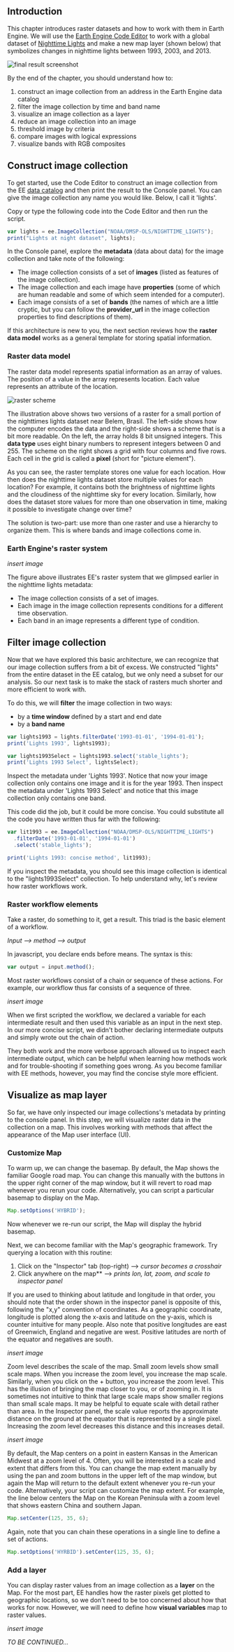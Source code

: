 ## Introduction  

This chapter introduces raster datasets and how to work with them in Earth Engine.  We will use the [Earth Engine Code Editor](https://developers.google.com/earth-engine/guides/playground) to work with a global dataset of [Nighttime Lights](https://eogdata.mines.edu/products/dmsp/) and make a new map layer (shown below) that symbolizes changes in nighttime lights between 1993, 2003, and 2013.

![final result screenshot](images/jh0101.png)

 By the end of the chapter, you should understand how to:  

 1. construct an image collection from an address in the Earth Engine data catalog  
 2. filter the image collection by time and band name  
 3. visualize an image collection as a layer  
 4. reduce an image collection into an image  
 5. threshold image by criteria  
 6. compare images with logical expressions  
 7. visualize bands with RGB composites  

## Construct image collection    

To get started, use the Code Editor to construct an image collection from the EE [data catalog](https://developers.google.com/earth-engine/datasets) and then print the result to the Console panel. You can give the image collection any name you would like. Below, I call it 'lights'.  

Copy or type the following code into the Code Editor and then run the script.

```js
var lights = ee.ImageCollection("NOAA/DMSP-OLS/NIGHTTIME_LIGHTS");
print("Lights at night dataset", lights);
```

In the Console panel, explore the **metadata** (data about data) for the image collection and take note of the following:

* The image collection consists of a set of **images** (listed as features of the image collection).  
* The image collection and each image have **properties** (some of which are human readable and some of which seem intended for a computer).
* Each image consists of a set of **bands** (the names of which are a little cryptic, but you can follow the **provider_url** in the image collection properties to find descriptions of them).

If this architecture is new to you, the next section reviews how the **raster data model** works as a general template for storing spatial information.   

### Raster data model         

The raster data model represents spatial information as an array of values. The position of a value in the array represents location. Each value represents an attribute of the location.  

![raster scheme](images/rasterScheme-01.png)

The illustration above shows two versions of a raster for a small portion of the nighttimes lights dataset near Belem, Brasil. The left-side shows how the computer encodes the data and the right-side shows a scheme that is a bit more readable. On the left, the array holds 8 bit unsigned integers. This **data type** uses eight binary numbers to represent integers between 0 and 255. The  scheme on the right shows a grid with four columns and five rows. Each cell in the grid is called a **pixel** (short for "picture element").   

As you can see, the raster template stores one value for each location. How then does the nighttime lights dataset store multiple values for each location? For example, it contains both the brightness of nighttime lights and the cloudiness of the nighttime sky for every location. Similarly, how does the dataset store values for more than one observation in time, making it possible to investigate change over time?

The solution is two-part: use more than one raster and use a hierarchy to organize them. This is where bands and image collections come in.

###  Earth Engine's raster system

*insert image*

The figure above illustrates EE's raster system that we glimpsed earlier in the nighttime lights metadata:  

* The image collection consists of a set of images.
* Each image in the image collection represents conditions for a different time observation.
* Each band in an image represents a different type of condition.

## Filter image collection   

Now that we have explored this basic architecture, we can recognize that our image collection suffers from a bit of excess.  We constructed "lights" from the entire dataset in the EE catalog, but we only need a subset for our analysis. So our next task is to make the stack of rasters much shorter and more efficient to work with.  

To do this, we will **filter** the image collection in two ways:

* by a **time window** defined by a start and end date  
* by a **band name**   

```js
var lights1993 = lights.filterDate('1993-01-01', '1994-01-01');
print('Lights 1993', lights1993);

var lights1993Select = lights1993.select('stable_lights');
print('Lights 1993 Select', lightsSelect);
```

Inspect the metadata under 'Lights 1993'. Notice that now your image collection only contains one image and it is for the year 1993. Then inspect the metadata under 'Lights 1993 Select' and notice that this image collection only contains one band.

This code did the job, but it could be more concise. You could substitute all the code you have written thus far with the following:  

```js
var lit1993 = ee.ImageCollection("NOAA/DMSP-OLS/NIGHTTIME_LIGHTS")
  .filterDate('1993-01-01', '1994-01-01')
  .select('stable_lights');

print('Lights 1993: concise method', lit1993);
```

If you inspect the metadata, you should see this image collection is identical to the "lights1993Select" collection. To help understand why, let's review how raster workflows work.  

### Raster workflow elements       

Take a raster, do something to it, get a result. This triad is the basic element of a workflow.

*Input --> method --> output*  

In javascript, you declare ends before means. The syntax is this:

```js
var output = input.method();
```

Most raster workflows consist of a chain or sequence of these actions. For example, our workflow thus far consists of a sequence of three.

*insert image*

When we first scripted the workflow, we declared a variable for each intermediate result and then used this variable as an input in the next step. In our more concise script, we didn't bother declaring intermediate outputs and simply wrote out the chain of action.

They both work and the more verbose approach allowed us to inspect each intermediate output, which can be helpful when learning how methods work and for trouble-shooting if something goes wrong. As you become familiar with EE methods, however, you may find the concise style more efficient.  

## Visualize as map layer  

So far, we have only inspected our image collections's metadata by printing to the console panel. In this step, we will visualize raster data in the collection on a map. This involves working with methods that affect the appearance of the Map user interface (UI).   

### Customize Map    

To warm up, we can change the basemap. By default, the Map shows the familiar Google road map. You can change this manually with the buttons in the upper right corner of the map window, but it will revert to road map whenever you rerun your code. Alternatively, you can script a particular basemap to display on the Map.   

```js
Map.setOptions('HYBRID');
```
Now whenever we re-run our script, the Map will display the hybrid basemap.

Next, we can become familiar with the Map's geographic framework. Try querying a location with this routine:   

1. Click on the "Inspector" tab (top-right) --> *cursor becomes a crosshair*  
2. Click anywhere on the map** --> *prints lon, lat, zoom, and scale to inspector panel*

If you are used to thinking about latitude and longitude in that order, you should note that the order shown in the inspector panel is opposite of this, following the "x,y" convention of coordinates. As a geographic coordinate, longitude is plotted along the x-axis and latitude on the y-axis, which is counter intuitive for many people. Also note that positive longitudes are east of Greenwich, England and negative are west. Positive latitudes are north of the equator and negatives are south.

*insert image*  

Zoom level describes the scale of the map. Small zoom levels show small scale maps. When you increase the zoom level, you increase the map scale. Similarly, when you click on the + button, you increase the zoom level. This has the illusion of bringing the map closer to you, or of zooming in. It is sometimes not intuitive to think that large scale maps show smaller regions than small scale maps. It may be helpful to equate scale with detail rather than area. In the Inspector panel, the scale value reports the approximate distance on the ground at the equator that is represented by a single pixel. Increasing the zoom level decreases this distance and this increases detail.  

*insert image*

By default, the Map centers on a point in eastern Kansas in the American Midwest at a zoom level of 4. Often, you will be interested in a scale and extent that differs from this. You can change the map extent manually by using the pan and zoom buttons in the upper left of the map window, but again the Map will return to the default extent whenever you re-run your code. Alternatively, your script can customize the map extent. For example, the line below centers the Map on the Korean Peninsula with a zoom level that shows eastern China and southern Japan.

```js
Map.setCenter(125, 35, 6);
```

Again, note that you can chain these operations in a single line to define a set of actions.  

```js
Map.setOptions('HYRBID').setCenter(125, 35, 6);
```

### Add a layer  

You can display raster values from an image collection as a **layer** on the Map. For the most part, EE handles how the raster pixels get plotted to geographic locations, so we don't need to be too concerned about how that works for now. However, we will need to define how **visual variables** map to raster values.  

*insert image*

*TO BE CONTINUED...*

